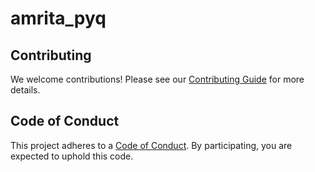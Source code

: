 # amrita_pyq

## Contributing

We welcome contributions! Please see our [Contributing Guide](CONTRIBUTING.md) for more details.

## Code of Conduct

This project adheres to a [Code of Conduct](CODE_OF_CONDUCT.md). By participating, you are expected to uphold this code.
